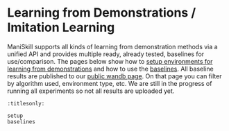 # Learning from Demonstrations / Imitation Learning

ManiSkill supports all kinds of learning from demonstration methods via a unified API and provides multiple ready, already tested, baselines for use/comparison.  The pages below show how to [setup environments for learning from demonstrations](./setup.md) and how to use the [baselines](./baselines.md). All baseline results are published to our [public wandb page](https://wandb.ai/stonet2000/ManiSkill). On that page you can filter by algorithm used, environment type, etc. We are still in the progress of running all experiments so not all results are uploaded yet. 

```{toctree}
:titlesonly:

setup
baselines
```